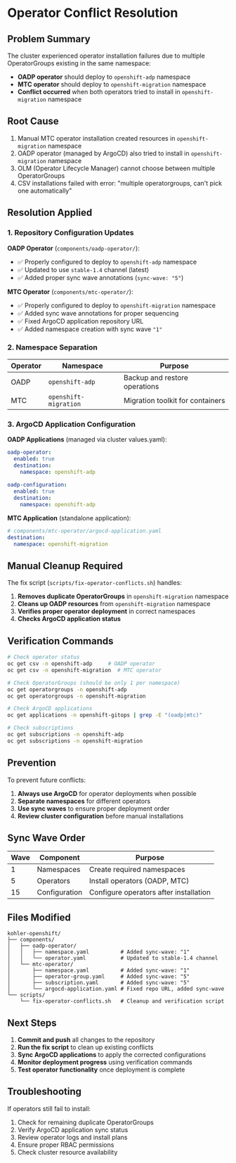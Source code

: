 # Operator Conflict Resolution

## Problem Summary

The cluster experienced operator installation failures due to multiple OperatorGroups existing in the same namespace:

- **OADP operator** should deploy to `openshift-adp` namespace
- **MTC operator** should deploy to `openshift-migration` namespace  
- **Conflict occurred** when both operators tried to install in `openshift-migration` namespace

## Root Cause

1. Manual MTC operator installation created resources in `openshift-migration` namespace
2. OADP operator (managed by ArgoCD) also tried to install in `openshift-migration` namespace
3. OLM (Operator Lifecycle Manager) cannot choose between multiple OperatorGroups
4. CSV installations failed with error: "multiple operatorgroups, can't pick one automatically"

## Resolution Applied

### 1. Repository Configuration Updates

**OADP Operator** (`components/oadp-operator/`):
- ✅ Properly configured to deploy to `openshift-adp` namespace
- ✅ Updated to use `stable-1.4` channel (latest)
- ✅ Added proper sync wave annotations (`sync-wave: "5"`)

**MTC Operator** (`components/mtc-operator/`):
- ✅ Properly configured to deploy to `openshift-migration` namespace
- ✅ Added sync wave annotations for proper sequencing
- ✅ Fixed ArgoCD application repository URL
- ✅ Added namespace creation with sync wave `"1"`

### 2. Namespace Separation

| Operator | Namespace | Purpose |
|----------|-----------|---------|
| OADP | `openshift-adp` | Backup and restore operations |
| MTC | `openshift-migration` | Migration toolkit for containers |

### 3. ArgoCD Application Configuration

**OADP Applications** (managed via cluster values.yaml):
```yaml
oadp-operator:
  enabled: true
  destination:
    namespace: openshift-adp
    
oadp-configuration:
  enabled: true
  destination:
    namespace: openshift-adp
```

**MTC Application** (standalone application):
```yaml
# components/mtc-operator/argocd-application.yaml
destination:
  namespace: openshift-migration
```

## Manual Cleanup Required

The fix script (`scripts/fix-operator-conflicts.sh`) handles:

1. **Removes duplicate OperatorGroups** in `openshift-migration` namespace
2. **Cleans up OADP resources** from `openshift-migration` namespace
3. **Verifies proper operator deployment** in correct namespaces
4. **Checks ArgoCD application status**

## Verification Commands

```bash
# Check operator status
oc get csv -n openshift-adp     # OADP operator
oc get csv -n openshift-migration  # MTC operator

# Check OperatorGroups (should be only 1 per namespace)
oc get operatorgroups -n openshift-adp
oc get operatorgroups -n openshift-migration

# Check ArgoCD applications
oc get applications -n openshift-gitops | grep -E "(oadp|mtc)"

# Check subscriptions
oc get subscriptions -n openshift-adp
oc get subscriptions -n openshift-migration
```

## Prevention

To prevent future conflicts:

1. **Always use ArgoCD** for operator deployments when possible
2. **Separate namespaces** for different operators
3. **Use sync waves** to ensure proper deployment order
4. **Review cluster configuration** before manual installations

## Sync Wave Order

| Wave | Component | Purpose |
|------|-----------|---------|
| 1 | Namespaces | Create required namespaces |
| 5 | Operators | Install operators (OADP, MTC) |
| 15 | Configuration | Configure operators after installation |

## Files Modified

```
kohler-openshift/
├── components/
│   ├── oadp-operator/
│   │   ├── namespace.yaml          # Added sync-wave: "1"
│   │   └── operator.yaml           # Updated to stable-1.4 channel
│   └── mtc-operator/
│       ├── namespace.yaml          # Added sync-wave: "1"
│       ├── operator-group.yaml     # Added sync-wave: "5"
│       ├── subscription.yaml       # Added sync-wave: "5"
│       └── argocd-application.yaml # Fixed repo URL, added sync-wave
└── scripts/
    └── fix-operator-conflicts.sh   # Cleanup and verification script
```

## Next Steps

1. **Commit and push** all changes to the repository
2. **Run the fix script** to clean up existing conflicts
3. **Sync ArgoCD applications** to apply the corrected configurations
4. **Monitor deployment progress** using verification commands
5. **Test operator functionality** once deployment is complete

## Troubleshooting

If operators still fail to install:

1. Check for remaining duplicate OperatorGroups
2. Verify ArgoCD application sync status
3. Review operator logs and install plans
4. Ensure proper RBAC permissions
5. Check cluster resource availability
